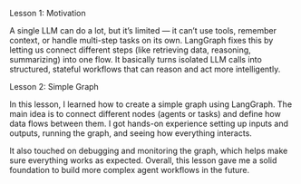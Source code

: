 Lesson 1: Motivation

A single LLM can do a lot, but it’s limited — it can’t use tools, remember context, or handle multi-step tasks on its own.
LangGraph fixes this by letting us connect different steps (like retrieving data, reasoning, summarizing) into one flow.
It basically turns isolated LLM calls into structured, stateful workflows that can reason and act more intelligently.

Lesson 2: Simple Graph

In this lesson, I learned how to create a simple graph using LangGraph. The main idea is to connect different nodes (agents or tasks) and define how data flows between them. I got hands-on experience setting up inputs and outputs, running the graph, and seeing how everything interacts.

It also touched on debugging and monitoring the graph, which helps make sure everything works as expected. Overall, this lesson gave me a solid foundation to build more complex agent workflows in the future.